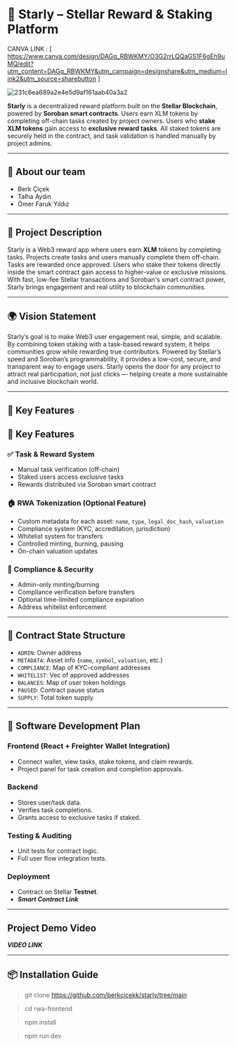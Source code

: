 # 🌟 Starly – Stellar Reward & Staking Platform
CANVA LINK : [ https://www.canva.com/design/DAGq_RBWKMY/O3G2rrLQQaGS1F6gEh9uMQ/edit?utm_content=DAGq_RBWKMY&utm_campaign=designshare&utm_medium=link2&utm_source=sharebutton ] 

![231c6ea689a2e4e5d9af161aab40a3a2](https://github.com/user-attachments/assets/738df759-143d-43e4-bedb-56c4d0ab824f)



**Starly** is a decentralized reward platform built on the **Stellar Blockchain**, powered by **Soroban smart contracts**. Users earn XLM tokens by completing off-chain tasks created by project owners. Users who **stake XLM tokens** gain access to **exclusive reward tasks**. All staked tokens are securely held in the contract, and task validation is handled manually by project admins.

---
## 🚩 About our team

- Berk Çiçek
- Talha Aydın
- Ömer Faruk Yıldız

---

## 📌 Project Description

Starly is a Web3 reward app where users earn **XLM** tokens by completing tasks. Projects create tasks and users manually complete them off-chain. Tasks are rewarded once approved. Users who stake their tokens directly inside the smart contract gain access to higher-value or exclusive missions. With fast, low-fee Stellar transactions and Soroban's smart contract power, Starly brings engagement and real utility to blockchain communities.

---

## 🌍 Vision Statement

Starly’s goal is to make Web3 user engagement real, simple, and scalable. By combining token staking with a task-based reward system, it helps communities grow while rewarding true contributors. Powered by Stellar’s speed and Soroban’s programmability, it provides a low-cost, secure, and transparent way to engage users. Starly opens the door for any project to attract real participation, not just clicks — helping create a more sustainable and inclusive blockchain world.

---

## 🌟 Key Features

## 🧠 Key Features

### ✅ Task & Reward System
- Manual task verification (off-chain)
- Staked users access exclusive tasks
- Rewards distributed via Soroban smart contract

### 🏠 RWA Tokenization (Optional Feature)
- Custom metadata for each asset: `name`, `type`, `legal_doc_hash`, `valuation`
- Compliance system (KYC, accreditation, jurisdiction)
- Whitelist system for transfers
- Controlled minting, burning, pausing
- On-chain valuation updates

### 🔐 Compliance & Security
- Admin-only minting/burning
- Compliance verification before transfers
- Optional time-limited compliance expiration
- Address whitelist enforcement

---

## 💾 Contract State Structure

- `ADMIN`: Owner address
- `METADATA`: Asset info (`name`, `symbol`, `valuation`, etc.)
- `COMPLIANCE`: Map of KYC-compliant addresses
- `WHITELIST`: Vec of approved addresses
- `BALANCES`: Map of user token holdings
- `PAUSED`: Contract pause status
- `SUPPLY`: Total token supply

---

## 🧠 Software Development Plan

### Frontend (React + Freighter Wallet Integration)
- Connect wallet, view tasks, stake tokens, and claim rewards.
- Project panel for task creation and completion approvals.

### Backend
- Stores user/task data.
- Verifies task completions.
- Grants access to exclusive tasks if staked.

### Testing & Auditing
- Unit tests for contract logic.
- Full user flow integration tests.

### Deployment
- Contract on Stellar **Testnet**.
- ***Smart Contract Link***

---

## Project Demo Video
***VIDEO LINK***

---

## 📦 Installation Guide
>git clone https://github.com/berkcicekk/starly/tree/main

>cd rwa-frontend

>npm install

>npm run dev

